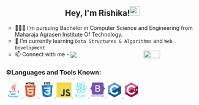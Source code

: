 <h2 align="center">Hey, I'm Rishika!<img src="https://imgur.com/CTPzCrS.gif" height=25px width=25px></h2>
<ul>
<li type="circle">👩🏻‍🎓 I'm pursuing Bachelor in Computer Science and Engineering from Maharaja Agrasen Institute Of Technology.</li>
<li type="circle">🌱 I’m currently learning <code>Data Structures & Algorithms</code> and <code>Web Development</code></li>
<img src="https://media.giphy.com/media/gIwXMRnMcjNz0LeDEI/giphy.gif" align="right" height=30% width=30%>
<li type="circle">📫 Connect with me - <a href="https://www.linkedin.com/in/rishika-sharma-8874b9198/" target="blank"><img align="center" src="https://img.icons8.com/clouds/70/000000/linkedin.png"/></a></li>
</ul>

<h3 align="left"> ⚙️Languages and Tools Known:</h3>
<p align="left"> <a href="https://www.java.com" target="_blank" rel="noreferrer"> <img src="https://raw.githubusercontent.com/devicons/devicon/master/icons/java/java-original.svg" alt="java" width="40" height="40"/> </a>  <a href="https://www.w3.org/html/" target="_blank" rel="noreferrer"> <img src="https://raw.githubusercontent.com/devicons/devicon/master/icons/html5/html5-original-wordmark.svg" alt="html5" width="40" height="40"/> </a>  <a href="https://www.w3schools.com/css/" target="_blank" rel="noreferrer"> <img src="https://raw.githubusercontent.com/devicons/devicon/master/icons/css3/css3-original-wordmark.svg" alt="css3" width="40" height="40"/> </a>  <a href="https://developer.mozilla.org/en-US/docs/Web/JavaScript" target="_blank" rel="noreferrer"> <img src="https://raw.githubusercontent.com/devicons/devicon/master/icons/javascript/javascript-original.svg" alt="javascript" width="40" height="40"/> </a> <a href="https://reactjs.org/" target="_blank" rel="noreferrer"> <img src="https://raw.githubusercontent.com/devicons/devicon/master/icons/react/react-original-wordmark.svg" alt="react" width="40" height="40"/> </a>  <a href="https://getbootstrap.com" target="_blank" rel="noreferrer"> <img src="https://raw.githubusercontent.com/devicons/devicon/master/icons/bootstrap/bootstrap-plain-wordmark.svg" alt="bootstrap" width="40" height="40"/> </a> <a href="https://www.cprogramming.com/" target="_blank" rel="noreferrer"> <img src="https://raw.githubusercontent.com/devicons/devicon/master/icons/c/c-original.svg" alt="c" width="40" height="40"/> </a> <a href="https://www.w3schools.com/cpp/" target="_blank" rel="noreferrer"> <img src="https://raw.githubusercontent.com/devicons/devicon/master/icons/cplusplus/cplusplus-original.svg" alt="cplusplus" width="40" height="40"/> </a>     </p>

